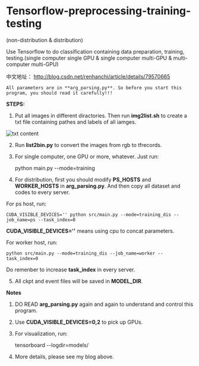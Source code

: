 # Tensorflow-preprocessing-training-testing

(non-distribution & distribution)


Use Tensorflow to do classification containing data preparation, training, testing.(single computer single GPU &amp; single computer multi-GPU &amp; multi-computer multi-GPU)


中文地址： http://blog.csdn.net/renhanchi/article/details/79570665


    All parameters are in **arg_parsing.py**. So before you start this program, you should read it carefully!!!

**STEPS:**

1. Put all images in different diractories. Then run **img2list.sh** to create a txt file containing pathes and labels of all iamges.

![txt content](https://img-blog.csdn.net/20180320151535236 "")

2. Run **list2bin.py** to convert the images from rgb to tfrecords.

3. For single computer, one GPU or more, whatever. Just run:

    python main.py --mode=training
  
4. For distribution, first you should modify **PS_HOSTS** and **WORKER_HOSTS** in **arg_parsing.py**. And then copy all dataset and codes to every server. 

For ps host, run:

    CUDA_VISIBLE_DEVICES='' python src/main.py --mode=training_dis --job_name=ps --task_index=0

**CUDA_VISIBLE_DEVICES=''** means using cpu to concat parameters.

For worker host, run:

    python src/main.py --mode=training_dis --job_name=worker --task_index=0

Do remenber to increase **task_index** in every server.

5. All ckpt and event files will be saved in **MODEL_DIR**.

**Notes**

1. DO READ **arg_parsing.py** again and again to understand and control this program.

2. Use **CUDA_VISIBLE_DEVICES=0,2** to pick up GPUs.

3. For visualization, run:

    tensorboard --logdir=models/
    
4. More details, please see my blog above.

